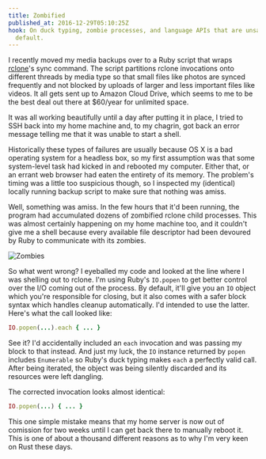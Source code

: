 ```yaml
---
title: Zombified
published_at: 2016-12-29T05:10:25Z
hook: On duck typing, zombie processes, and language APIs that are unsafe by
  default.
---
```


I recently moved my media backups over to a Ruby script that wraps [rclone]'s
sync command. The script partitions rclone invocations onto different threads
by media type so that small files like photos are synced frequently and not
blocked by uploads of larger and less important files like videos. It all gets
sent up to Amazon Cloud Drive, which seems to me to be the best deal out there
at $60/year for unlimited space.

It was all working beautifully until a day after putting it in place, I tried
to SSH back into my home machine and, to my chagrin, got back an error message
telling me that it was unable to start a shell.

Historically these types of failures are usually because OS X is a bad
operating system for a headless box, so my first assumption was that some
system-level task had kicked in and rebooted my computer. Either that, or an
errant web browser had eaten the entirety of its memory. The problem's timing
was a little too suspicious though, so I inspected my (identical) locally
running backup script to make sure that nothing was amiss.

Well, something was amiss. In the few hours that it'd been running, the program
had accumulated dozens of zombified rclone child processes. This was almost
certainly happening on my home machine too, and it couldn't give me a shell
because every available file descriptor had been devoured by Ruby to
communicate with its zombies.

![Zombies](/assets/fragments/zombified/zombies.png)

So what went wrong? I eyeballed my code and looked at the line where I was
shelling out to rclone. I'm using Ruby's `IO.popen` to get better control over
the I/O coming out of the process. By default, it'll give you an `IO` object
which you're responsible for closing, but it also comes with a safer block
syntax which handles cleanup automatically. I'd intended to use the latter.
Here's what the call looked like:

``` ruby
IO.popen(...).each { ... }
```

See it? I'd accidentally included an `each` invocation and was passing my block
to that instead. And just my luck, the `IO` instance returned by `popen`
includes `Enumerable` so Ruby's duck typing makes `each` a perfectly valid
call. After being iterated, the object was being silently discarded and its
resources were left dangling.

The corrected invocation looks almost identical:

``` ruby
IO.popen(...) { ... }
```

This one simple mistake means that my home server is now out of comission for
two weeks until I can get back there to manually reboot it. This is one of
about a thousand different reasons as to why I'm very keen on Rust these days.

[rclone]: http://rclone.org/
